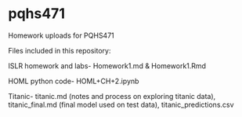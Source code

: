# pqhs471
Homework uploads for PQHS471

Files included in this repository:

ISLR homework and labs- Homework1.md & Homework1.Rmd

HOML python code- HOML+CH+2.ipynb

Titanic- titanic.md (notes and process on exploring titanic data), titanic_final.md (final model used on test data), titanic_predictions.csv

